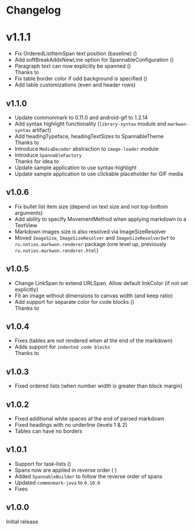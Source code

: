 # Changelog

# v1.1.1
* Fix OrderedListItemSpan text position (baseline) (<GithubIssue id="55" />)
* Add softBreakAddsNewLine option for SpannableConfiguration (<GithubIssue id="54" />)
* Paragraph text can now explicitly be spanned (<GithubPull id="58" />)<br>Thanks to <GithubUser name="c-b-h" />
* Fix table border color if odd background is specified (<GithubIssue id="56" />)
* Add table customizations (even and header rows)

## v1.1.0
* Update commonmark to 0.11.0 and android-gif to 1.2.14
* Add syntax highlight functionality (`library-syntax` module and `markwon-syntax` artifact)
* Add headingTypeface, headingTextSizes to SpannableTheme<br>Thanks to <GithubUser name="edenman" />
* Introduce `MediaDecoder` abstraction to `image-loader` module
* Introduce `SpannableFactory`<br>Thanks for idea to <GithubUser name="c-b-h" />
* Update sample application to use syntax-highlight
* Update sample application to use clickable placeholder for GIF media

## v1.0.6
* Fix bullet list item size (depend on text size and not top-bottom arguments)
* Add ability to specify MovementMethod when applying markdown to a TextView
* Markdown images size is also resolved via ImageSizeResolver
* Moved `ImageSize`, `ImageSizeResolver` and `ImageSizeResolverDef` 
to `ru.noties.markwon.renderer` package (one level up, previously `ru.noties.markwon.renderer.html`)

## v1.0.5
* Change LinkSpan to extend URLSpan. Allow default linkColor (if not set explicitly)
* Fit an image without dimensions to canvas width (and keep ratio)
* Add support for separate color for code blocks (<GithubPull id="37" />)<br>Thanks to <GithubUser name="Arcnor" />

## v1.0.4
* Fixes <GithubIssue id="28"/> (tables are not rendered when at the end of the markdown)
* Adds support for `indented code blocks`<br>Thanks to <GithubUser name="dlew"/>

## v1.0.3
* Fixed ordered lists (when number width is greater than block margin)

## v1.0.2
* Fixed additional white spaces at the end of parsed markdown
* Fixed headings with no underline (levels 1 &amp; 2)
* Tables can have no borders

## v1.0.1
* Support for task-lists (<GithubIssue id="2" />)
* Spans now are applied in reverse order (<GithubIssue id="5" /> <GithubIssue id="10" />)
* Added `SpannableBuilder` to follow the reverse order of spans
* Updated `commonmark-java` to `0.10.0`
* Fixes <GithubIssue id="1" />

## v1.0.0

Initial release